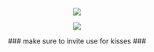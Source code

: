 <p align="center">
<a href="https://top.gg/bot/1094942437820076083">
  <img src="https://top.gg/api/widget/1094942437820076083.svg">
</a>

</div>

<p align="center">  
<img src="https://discord.c99.nl/widget/theme-4/1094511683554267197.png">
</p>

<p align="center">
### make sure to invite use for kisses ###
</a>
